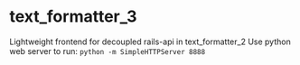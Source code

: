 # text_formatter_3
Lightweight frontend for decoupled rails-api in text_formatter_2
Use python web server to run:
`python -m SimpleHTTPServer 8888`
